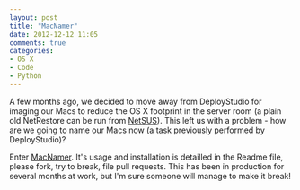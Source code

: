 ```yaml
---
layout: post
title: "MacNamer"
date: 2012-12-12 11:05
comments: true
categories: 
- OS X
- Code
- Python
---
```

A few months ago, we decided to move away from DeployStudio for imaging our Macs to reduce the OS X footprint in the server room (a plain old NetRestore can be run from [NetSUS](https://jamfnation.jamfsoftware.com/viewProduct.html?id=180&view=info)). This left us with a problem - how are we going to name our Macs now (a task previously performed by DeployStudio)?

Enter [MacNamer](https://github.com/grahamgilbert/macnamer). It's usage and installation is detailled in the Readme file, please fork, try to break, file pull requests. This has been in production for several months at work, but I'm sure someone will manage to make it break!